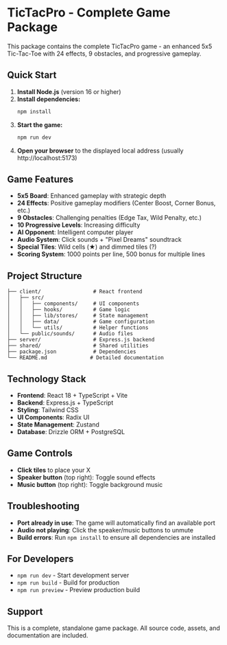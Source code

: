 # TicTacPro - Complete Game Package

This package contains the complete TicTacPro game - an enhanced 5x5 Tic-Tac-Toe with 24 effects, 9 obstacles, and progressive gameplay.

## Quick Start

1. **Install Node.js** (version 16 or higher)
2. **Install dependencies:**
   ```bash
   npm install
   ```
3. **Start the game:**
   ```bash
   npm run dev
   ```
4. **Open your browser** to the displayed local address (usually http://localhost:5173)

## Game Features

- **5x5 Board**: Enhanced gameplay with strategic depth
- **24 Effects**: Positive gameplay modifiers (Center Boost, Corner Bonus, etc.)
- **9 Obstacles**: Challenging penalties (Edge Tax, Wild Penalty, etc.)
- **10 Progressive Levels**: Increasing difficulty
- **AI Opponent**: Intelligent computer player
- **Audio System**: Click sounds + "Pixel Dreams" soundtrack
- **Special Tiles**: Wild cells (★) and dimmed tiles (?)
- **Scoring System**: 1000 points per line, 500 bonus for multiple lines

## Project Structure

```
├── client/                 # React frontend
│   ├── src/
│   │   ├── components/     # UI components
│   │   ├── hooks/          # Game logic
│   │   ├── lib/stores/     # State management
│   │   ├── data/           # Game configuration
│   │   └── utils/          # Helper functions
│   └── public/sounds/      # Audio files
├── server/                 # Express.js backend
├── shared/                 # Shared utilities
├── package.json            # Dependencies
└── README.md              # Detailed documentation

```

## Technology Stack

- **Frontend**: React 18 + TypeScript + Vite
- **Backend**: Express.js + TypeScript  
- **Styling**: Tailwind CSS
- **UI Components**: Radix UI
- **State Management**: Zustand
- **Database**: Drizzle ORM + PostgreSQL

## Game Controls

- **Click tiles** to place your X
- **Speaker button** (top right): Toggle sound effects
- **Music button** (top right): Toggle background music

## Troubleshooting

- **Port already in use**: The game will automatically find an available port
- **Audio not playing**: Click the speaker/music buttons to unmute
- **Build errors**: Run `npm install` to ensure all dependencies are installed

## For Developers

- `npm run dev` - Start development server
- `npm run build` - Build for production
- `npm run preview` - Preview production build

## Support

This is a complete, standalone game package. All source code, assets, and documentation are included.